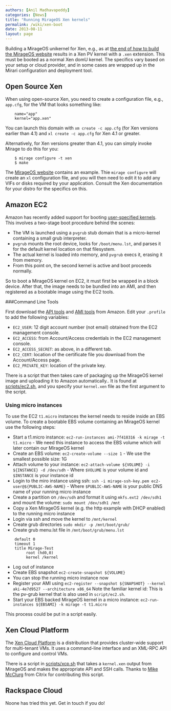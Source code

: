 ```yaml
---
authors: [Anil Madhavapeddy]
categories: [News]
title: "Running MirageOS Xen kernels"
permalink: /wiki/xen-boot
date: 2013-08-11
layout: page
---
```


Building a MirageOS unikernel for Xen, e.g., as at [the end of how to build the MirageOS website](/wiki/mirage-www) results in a Xen PV kernel with a `.xen` extension. This must be booted as a normal Xen domU kernel. The specifics vary based on your setup or cloud provider, and in some cases are wrapped up in the Mirari configuration and deployment tool.

## Open Source Xen

When using open-source Xen, you need to create a configuration file, e.g., `app.cfg`, for the VM that looks something like:

```
    name="app"
    kernel="app.xen"
```

You can launch this domain with `xm create -c app.cfg` (for Xen versions earlier than 4.1) and `xl create -c app.cfg` for Xen 4.1 or greater.

Alternatively, for Xen versions greater than 4.1, you can simply invoke Mirage to do this for you:

```
    $ mirage configure -t xen
    $ make
```

The [MirageOS website](/wiki/mirage-www) contains an example.  Thie `mirage configure` will create an `xl` configuration file, and you will
then need to edit it to add any VIFs or disks required by your application.  Consult the Xen documentation for your distro for
the specifics on this.

## Amazon EC2

Amazon has recently added support for booting [user-specified kernels](http://ec2-downloads.s3.amazonaws.com/user_specified_kernels.pdf). This involves a two-stage boot procedure behind the scenes:

* The VM is launched using a `pvgrub` stub domain that is a micro-kernel containing a small grub interpreter.
* `pvgrub` mounts the root device, looks for `/boot/menu.lst`, and parses it for the default kernel location on that filesystem.
* The actual kernel is loaded into memory, and `pvgrub` execs it, erasing it from memory.
* From this point on, the second kernel is active and boot proceeds normally.

So to boot a MirageOS kernel on EC2, it must first be wrapped in a block device. After that, the image needs to be bundled into an AMI, and then registered as a bootable image using the EC2 tools.

###Command Line Tools

First download the [API tools](http://aws.amazon.com/developertools/351) and [AMI tools](http://s3.amazonaws.com/ec2-downloads/ec2-ami-tools.zip) from Amazon.
Edit your `.profile` to add the following variables:

* `EC2_USER`: 12 digit account number (not email) obtained from the EC2 management console.
* `EC2_ACCESS`: from Account/Access credentials in the EC2 management console.
* `EC2_ACCESS_SECRET`: as above, in a different tab.
* `EC2_CERT`: location of the certificate file you download from the Account/Access page.
* `EC2_PRIVATE_KEY`: location of the private key.

There is a script that then takes care of packaging up the MirageOS kernel image and uploading it to Amazon automatically..
It is found at [scripts/ec2.sh](https://raw.githubusercontent.com/mirage/mirage/master/scripts/ec2.sh), and you specify your `kernel.xen` file as the first argument to the script.

### Using micro instances

To use the EC2 `t1.micro` instances the kernel needs to reside inside an EBS volume. To create a bootable EBS volume containing an MirageOS kernel use the following steps:

* Start a t1.micro instance: `ec2-run-instances ami-7f418316 -k mirage -t t1.micro` - We need this instance to access the EBS volume which will later contain our MirageOS kernel
* Create an EBS volume: `ec2-create-volume --size 1` - We use the smallest possible size: 1G
* Attach volume to your instance: `ec2-attach-volume ${VOLUME} -i ${INSTANCE} -d /dev/sdh` - Where `$VOLUME` is your volume id and `$INSTANCE` is your instance id
* Login to the miro instance using ssh: `ssh -i mirage-ssh-key.pem ec2-user@${PUBLIC-AWS-NAME}` - Where `$PUBLIC-AWS-NAME` is your public DNS name of your running micro instance
* Create a partition on `/dev/sdh` and format it using `mkfs.ext2 /dev/sdh1` and mount the volume: `sudo mount /dev/sdh1 /mnt`
* Copy a Xen MirageOS kernel (e.g. the http example with DHCP enabled) to the running micro instance
* Login via ssh and move the kernel to `/mnt/kernel`
* Create grub directories `sudo mkdir -p /mnt/boot/grub/`
* Create grub menu.lst file in `/mnt/boot/grub/menu.lst`

```
    default 0
    timeout 1
    title Mirage-Test
         root (hd0,0)
         kernel /kernel
```

* Log out of instance
* Create EBS snapshot `ec2-create-snapshot ${VOLUME}`
* You can stop the running micro instance now
* Register your AMI using `ec2-register --snapshot ${SNAPSHOT} --kernel aki-4e7d9527 --architecture x86_64` Note the familiar kernel id: This is the pv-grub kernel that is also used in `script/ec2.sh`.
* Start your EBS backed MirageOS kernel in a micro instance: `ec2-run-instances ${EBSAMI} -k mirage -t t1.micro`

This process could be put in a script easily.

## Xen Cloud Platform

The [Xen Cloud Platform](http://www.xen.org/products/cloudxen.html) is a distribution that provides cluster-wide support for multi-tenant VMs. It uses a command-line interface and an XML-RPC API to configure and control VMs.

There is a script in [scripts/xcp.sh](https://github.com/avsm/mirage/tree/master/scripts/xcp.sh) that takes a `kernel.xen` output from MirageOS and makes the appropriate API and SSH calls. Thanks to [Mike McClurg](https://twitter.com/mcclurmc) from Citrix for contributing this script.

## Rackspace Cloud

Noone has tried this yet. Get in touch if you do!
